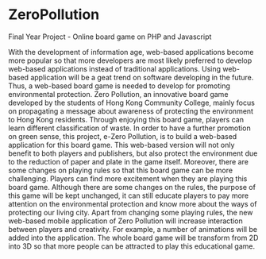 # ZeroPollution

Final Year Project - Online board game on PHP and Javascript

With the development of information age, web-based applications become more popular so that more developers are most likely preferred to develop web-based applications instead of traditional applications. Using web-based application will be a geat trend on software developing in the future. Thus, a web-based board game is needed to develop for promoting environmental protection.
Zero Pollution, an innovative board game developed by the students of Hong Kong Community College, mainly focus on propagating a message about awareness of protecting the environment to Hong Kong residents. Through enjoying this board game, players can learn different classification of waste. In order to have a further promotion on green sense, this project, e-Zero Pollution, is to build a web-based application for this board game. This web-based version will not only benefit to both players and publishers, but also protect the environment due to the reduction of paper and plate in the game itself.
Moreover, there are some changes on playing rules so that this board game can be more challenging. Players can find more excitement when they are playing this board game. Although there are some changes on the rules, the purpose of this game will be kept unchanged, it can still educate players to pay more attention on the environmental protection and know more about the ways of protecting our living city.
Apart from changing some playing rules, the new web-based mobile application of Zero Pollution will increase interaction between players and creativity. For example, a number of animations will be added into the application. The whole board game will be transform from 2D into 3D so that more people can be attracted to play this educational game.
